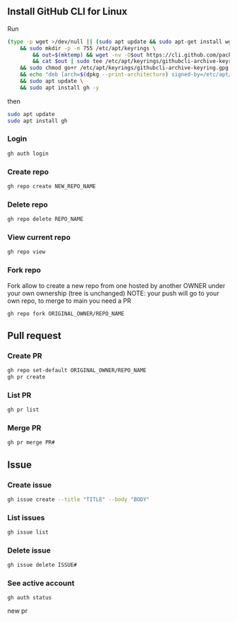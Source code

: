 ## Install GitHub CLI for Linux
Run
```sh
(type -p wget >/dev/null || (sudo apt update && sudo apt-get install wget -y)) \
	&& sudo mkdir -p -m 755 /etc/apt/keyrings \
        && out=$(mktemp) && wget -nv -O$out https://cli.github.com/packages/githubcli-archive-keyring.gpg \
        && cat $out | sudo tee /etc/apt/keyrings/githubcli-archive-keyring.gpg > /dev/null \
	&& sudo chmod go+r /etc/apt/keyrings/githubcli-archive-keyring.gpg \
	&& echo "deb [arch=$(dpkg --print-architecture) signed-by=/etc/apt/keyrings/githubcli-archive-keyring.gpg] https://cli.github.com/packages stable main" | sudo tee /etc/apt/sources.list.d/github-cli.list > /dev/null \
	&& sudo apt update \
	&& sudo apt install gh -y
```
then
```sh
sudo apt update
sudo apt install gh
```

### Login
```sh
gh auth login
```

### Create repo
```sh
gh repo create NEW_REPO_NAME
```

### Delete repo
```sh
gh repo delete REPO_NAME
```

### View current repo
```sh
gh repo view
```

### Fork repo
Fork allow to create a new repo from one hosted by another OWNER under your own ownership (tree is unchanged)
NOTE: your push will go to your own repo, to merge to main you need a PR
```sh
gh repo fork ORIGINAL_OWNER/REPO_NAME
```

## Pull request
### Create PR
```sh
gh repo set-default ORIGINAL_OWNER/REPO_NAME
gh pr create
```

### List PR
```sh
gh pr list
```

### Merge PR
```sh
gh pr merge PR#
```

## Issue

### Create issue
```sh
gh issue create --title "TITLE" --body "BODY"
```

### List issues
```sh
gh issue list
```

### Delete issue
```sh
gh issue delete ISSUE#
```

### See active account
```
gh auth status
```

new pr